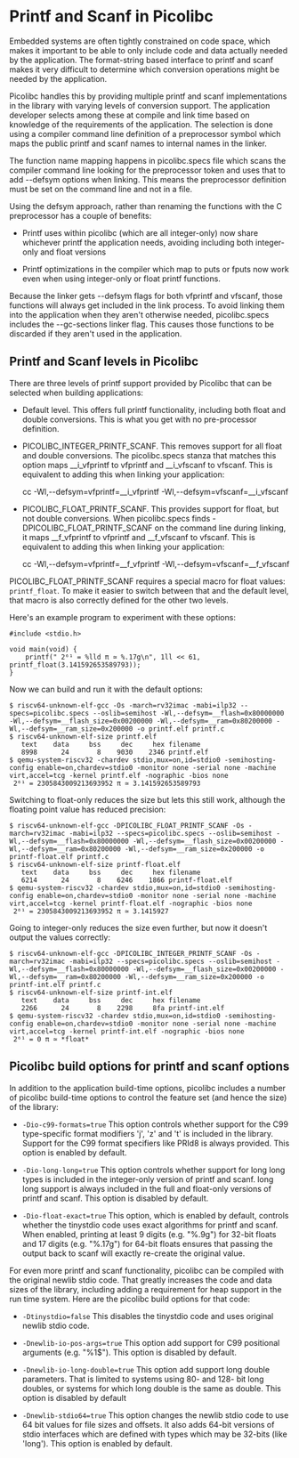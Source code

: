 # Printf and Scanf in Picolibc

Embedded systems are often tightly constrained on code space, which
makes it important to be able to only include code and data actually
needed by the application. The format-string based interface to
printf and scanf makes it very difficult to determine which
conversion operations might be needed by the application.

Picolibc handles this by providing multiple printf and scanf
implementations in the library with varying levels of conversion
support. The application developer selects among these at compile and
link time based on knowledge of the requirements of the
application. The selection is done using a compiler command line
definition of a preprocessor symbol which maps the public printf and
scanf names to internal names in the linker.

The function name mapping happens in picolibc.specs file which scans
the compiler command line looking for the preprocessor token and uses
that to add --defsym options when linking. This means the preprocessor
definition must be set on the command line and not in a file.

Using the defsym approach, rather than renaming the functions with the
C preprocessor has a couple of benefits:

 * Printf uses within picolibc (which are all integer-only) now share
   whichever printf the application needs, avoiding including both
   integer-only and float versions

 * Printf optimizations in the compiler which map to puts or fputs now
   work even when using integer-only or float printf functions.

Because the linker gets --defsym flags for both vfprintf and vfscanf,
those functions will always get included in the link process. To avoid
linking them into the application when they aren't otherwise needed,
picolibc.specs includes the --gc-sections linker flag. This causes
those functions to be discarded if they aren't used in the
application.

## Printf and Scanf levels in Picolibc

There are three levels of printf support provided by Picolibc that can
be selected when building applications:

 * Default level. This offers full printf functionality, including
   both float and double conversions. This is what you get with no
   pre-processor definition.

 * PICOLIBC_INTEGER_PRINTF_SCANF. This removes support for all float
   and double conversions. The picolibc.specs stanza that matches this
   option maps __i_vfprintf to vfprintf and __i_vfscanf to
   vfscanf. This is equivalent to adding this when linking your
   application:

	cc -Wl,--defsym=vfprintf=__i_vfprintf -Wl,--defsym=vfscanf=__i_vfscanf

 * PICOLIBC_FLOAT_PRINTF_SCANF. This provides support for float, but
   not double conversions. When picolibc.specs finds
   -DPICOLIBC_FLOAT_PRINTF_SCANF on the command line during linking,
   it maps __f_vfprintf to vfprintf and __f_vfscanf to vfscanf. This
   is equivalent to adding this when linking your application:

	cc -Wl,--defsym=vfprintf=__f_vfprintf -Wl,--defsym=vfscanf=__f_vfscanf

PICOLIBC_FLOAT_PRINTF_SCANF requires a special macro for float values:
`printf_float`. To make it easier to switch between that and the default
level, that macro is also correctly defined for the other two levels.

Here's an example program to experiment with these options:

	#include <stdio.h>

	void main(void) {
		printf(" 2⁶¹ = %lld π ≃ %.17g\n", 1ll << 61, printf_float(3.141592653589793));
	}

Now we can build and run it with the default options:

	$ riscv64-unknown-elf-gcc -Os -march=rv32imac -mabi=ilp32 --specs=picolibc.specs --oslib=semihost -Wl,--defsym=__flash=0x80000000 -Wl,--defsym=__flash_size=0x00200000 -Wl,--defsym=__ram=0x80200000 -Wl,--defsym=__ram_size=0x200000 -o printf.elf printf.c
	$ riscv64-unknown-elf-size printf.elf
	   text	   data	    bss	    dec	    hex	filename
	   8998	     24	      8	   9030	   2346	printf.elf
	$ qemu-system-riscv32 -chardev stdio,mux=on,id=stdio0 -semihosting-config enable=on,chardev=stdio0 -monitor none -serial none -machine virt,accel=tcg -kernel printf.elf -nographic -bios none
	 2⁶¹ = 2305843009213693952 π ≃ 3.141592653589793

Switching to float-only reduces the size but lets this still work,
although the floating point value has reduced precision:

	$ riscv64-unknown-elf-gcc -DPICOLIBC_FLOAT_PRINTF_SCANF -Os -march=rv32imac -mabi=ilp32 --specs=picolibc.specs --oslib=semihost -Wl,--defsym=__flash=0x80000000 -Wl,--defsym=__flash_size=0x00200000 -Wl,--defsym=__ram=0x80200000 -Wl,--defsym=__ram_size=0x200000 -o printf-float.elf printf.c
	$ riscv64-unknown-elf-size printf-float.elf
	   text	   data	    bss	    dec	    hex	filename
	   6214	     24	      8	   6246	   1866	printf-float.elf
	$ qemu-system-riscv32 -chardev stdio,mux=on,id=stdio0 -semihosting-config enable=on,chardev=stdio0 -monitor none -serial none -machine virt,accel=tcg -kernel printf-float.elf -nographic -bios none
	 2⁶¹ = 2305843009213693952 π ≃ 3.1415927

Going to integer-only reduces the size even further, but now it doesn't output
the values correctly:

	$ riscv64-unknown-elf-gcc -DPICOLIBC_INTEGER_PRINTF_SCANF -Os -march=rv32imac -mabi=ilp32 --specs=picolibc.specs --oslib=semihost -Wl,--defsym=__flash=0x80000000 -Wl,--defsym=__flash_size=0x00200000 -Wl,--defsym=__ram=0x80200000 -Wl,--defsym=__ram_size=0x200000 -o printf-int.elf printf.c
	$ riscv64-unknown-elf-size printf-int.elf
	   text	   data	    bss	    dec	    hex	filename
	   2266	     24	      8	   2298	    8fa	printf-int.elf
	$ qemu-system-riscv32 -chardev stdio,mux=on,id=stdio0 -semihosting-config enable=on,chardev=stdio0 -monitor none -serial none -machine virt,accel=tcg -kernel printf-int.elf -nographic -bios none
	 2⁶¹ = 0 π ≃ *float*

## Picolibc build options for printf and scanf options 

In addition to the application build-time options, picolibc includes a
number of picolibc build-time options to control the feature set (and
hence the size) of the library:

 * `-Dio-c99-formats=true` This option controls whether support for
   the C99 type-specific format modifiers 'j', 'z' and 't' is included
   in the library. Support for the C99 format specifiers like PRId8 is
   always provided.  This option is enabled by default.

 * `-Dio-long-long=true` This option controls whether support for long
   long types is included in the integer-only version of printf and
   scanf. long long support is always included in the full and
   float-only versions of printf and scanf. This option is disabled by
   default.

 * `-Dio-float-exact=true` This option, which is enabled by default,
   controls whether the tinystdio code uses exact algorithms for
   printf and scanf. When enabled, printing at least 9 digits
   (e.g. "%.9g") for 32-bit floats and 17 digits (e.g. "%.17g") for
   64-bit floats ensures that passing the output back to scanf will
   exactly re-create the original value.

For even more printf and scanf functionality, picolibc can be compiled
with the original newlib stdio code. That greatly increases the code
and data sizes of the library, including adding a requirement for heap
support in the run time system. Here are the picolibc build options for that code:

 * `-Dtinystdio=false` This disables the tinystdio code and uses
   original newlib stdio code.

 * `-Dnewlib-io-pos-args=true` This option add support for C99
   positional arguments (e.g. "%1$"). This option is disabled by default.

 * `-Dnewlib-io-long-double=true` This option add support long double
   parameters. That is limited to systems using 80- and 128- bit long
   doubles, or systems for which long double is the same as
   double. This option is disabled by default

 * `-Dnewlib-stdio64=true` This option changes the newlib stdio code
   to use 64 bit values for file sizes and offsets. It also adds
   64-bit versions of stdio interfaces which are defined with types
   which may be 32-bits (like 'long'). This option is enabled by default.
